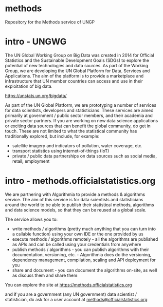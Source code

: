 # methods
Repository for the Methods service of UNGP


# intro - UNGWG 
The UN Global Working Group on Big Data was created in 2014 for Official Statistics and the Sustainable Development Goals (SDGs) to explore the potential of new technologies and data sources. As part of the Working Group, we are developing the UN Global Platform for Data, Services and Applications. The aim of the platform is to provide a marketplace and infrastructure that UN member countries can access and use in their exploitation of big data. 

https://unstats.un.org/bigdata/

As part of the UN Global Platform, we are prototyping a number of services for data scientists, developers and statisticians. These services are aimed primarily at government / public sector members, and their academia and private sector partners. If you are working on new data science applications or exciting data sources that can benefit the global community, do get in touch. These are not limited to what the statistical community has traditionally explored, but include, for example:
- satellite imagery and indicators of pollution, water coverage, etc.
- transport statistics using internet-of-things (IoT) 
- private / public data partnerships on data sources such as social media, retail, employment

# intro - methods.officialstatistics.org
We are partnering with Algorithmia to provide a methods & algorithms service. The aim of this service is for data scientists and statisticians around the world to be able to publish their statistical methods, algorithms and data science models, so that they can be reused at a global scale. 

The service allows you to:
- write methods / algorithms (pretty much anything that you can turn into a callable function) using your own IDE or the one provided by us
- execute methods / algorithms remotely - all the algorithms are published as APIs and can be called using your credentials from anywhere
- publish methods / algorithms - you can publish algorithms with their documentation, versioning, etc. - Algorithmia does do the versioning, dependency management, compilation, scaling and API deployment for you
- share and document - you can document the algorithms on-site, as well as discuss them and share them

You can explore the site at 
https://methods.officialstatistics.org 

and if you are a government (any UN government) data scientist / statistician, do ask for a user account at methods@officialstatistics.org 
